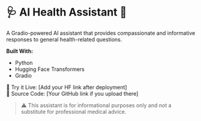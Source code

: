# 🩺 AI Health Assistant 🤖

A Gradio-powered AI assistant that provides compassionate and informative responses to general health-related questions.

**Built With:**
- Python
- Hugging Face Transformers
- Gradio

🔗 Try it Live: [Add your HF link after deployment]  
📂 Source Code: [Your GitHub link if you upload there]

> ⚠️ This assistant is for informational purposes only and not a substitute for professional medical advice.
